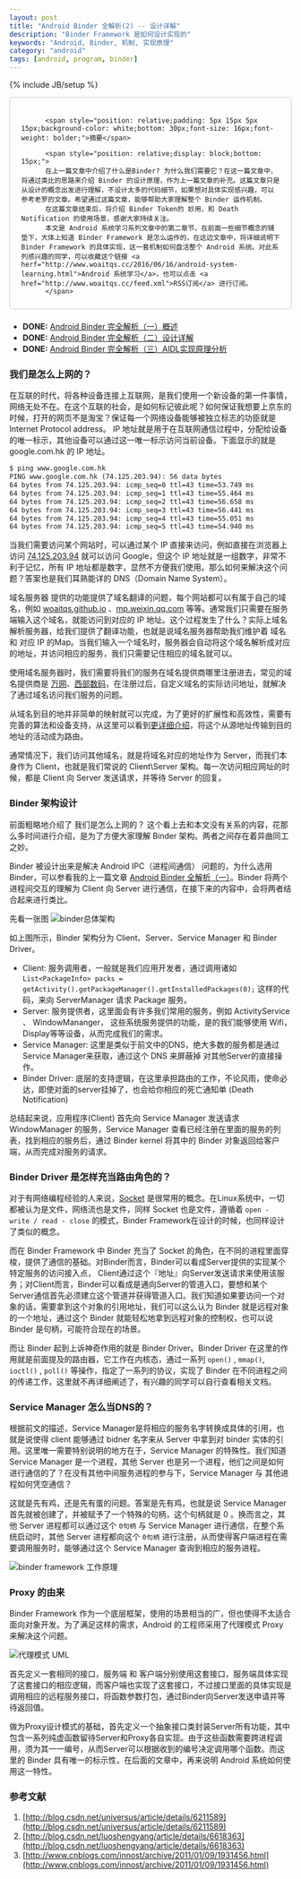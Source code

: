 ```yaml
---
layout: post
title: "Android Binder 全解析(2) -- 设计详解"
description: "Binder Framework 是如何设计实现的"
keywords: "Android, Binder, 机制, 实现原理"
category: "android"
tags: [android, program, binder]
---
```

{% include JB/setup %}

<div style="border:solid 1.5px #ccc;padding:20px 20px 10px 20px;margin-bottom: 20px;border-radius: 6px;">

          <span style="position: relative;padding: 5px 15px 5px 15px;background-color: white;bottom: 30px;font-size: 16px;font-weight: bolder;">摘要</span>

          <span style="position: relative;display: block;bottom: 15px;">
          在上一篇文章中介绍了什么是Binder? 为什么我们需要它？在这一篇文章中，将通过类比的思路来介绍 Binder 的设计原理，作为上一篇文章的补充。这篇文章只是从设计的概念出发进行理解，不设计太多的代码细节，如果想对具体实现感兴趣，可以参考老罗的文章。希望通过这篇文章，能够帮助大家理解整个 Binder 运作机制。
          在这篇文章结束后，将介绍 Binder Token的 妙用，和 Death Notification 的使用场景，感谢大家持续关注。
          本文是 Android 系统学习系列文章中的第二章节，在前面一些细节概念的铺垫下，大体上知道 Binder Framework 是怎么运作的，在这边文章中，将详细说明下 Binder Framework 的具体实现，这一套机制如何盘活整个 Android 系统。对此系列感兴趣的同学，可以收藏这个链接 <a herf="http://www.woaitqs.cc/2016/06/16/android-system-learning.html">Android 系统学习</a>，也可以点击 <a href="http://www.woaitqs.cc/feed.xml">RSS订阅</a> 进行订阅。
          </span>
</div>

- **DONE:** [Android Binder 完全解析（一）概述](http://www.woaitqs.cc/android/2016/05/23/android-binder.html)
- **DONE:** [Android Binder 完全解析（二）设计详解](http://www.woaitqs.cc/android/2016/05/26/android-binder-token.html)
- **DONE:** [Android Binder 完全解析（三）AIDL实现原理分析](http://www.woaitqs.cc/android/2016/05/30/android-binder-proxy-and-token.html)

<!--break-->

### 我们是怎么上网的？

在互联的时代，将各种设备连接上互联网，是我们使用一个新设备的第一件事情，网络无处不在。在这个互联的社会，是如何标记彼此呢？如何保证我想要上京东的时候，打开的网页不是淘宝？保证每一个网络设备能够被独立标志的功臣就是 Internet Protocol address。 IP 地址就是用于在互联网通信过程中，分配给设备的唯一标示，其他设备可以通过这一唯一标示访问当前设备。下面显示的就是 google.com.hk 的 IP 地址。

```xml
$ ping www.google.com.hk
PING www.google.com.hk (74.125.203.94): 56 data bytes
64 bytes from 74.125.203.94: icmp_seq=0 ttl=43 time=53.749 ms
64 bytes from 74.125.203.94: icmp_seq=1 ttl=43 time=55.464 ms
64 bytes from 74.125.203.94: icmp_seq=2 ttl=43 time=56.658 ms
64 bytes from 74.125.203.94: icmp_seq=3 ttl=43 time=56.441 ms
64 bytes from 74.125.203.94: icmp_seq=4 ttl=43 time=55.051 ms
64 bytes from 74.125.203.94: icmp_seq=5 ttl=43 time=54.940 ms
```

当我们需要访问某个网站时，可以通过某个 IP 直接来访问，例如直接在浏览器上访问 [74.125.203.94](74.125.203.94) 就可以访问 Google，但这个 IP 地址就是一组数字，非常不利于记忆，所有 IP 地址都是数字，显然不方便我们使用。那么如何来解决这个问题？答案也是我们耳熟能详的 DNS（Domain Name System）。

域名服务器 提供的功能提供了域名翻译的问题，每个网站都可以有属于自己的域名，例如 [woaitqs.github.io](woaitqs.github.io) 、[mp.weixin.qq.com](mp.weixin.qq.com) 等等。通常我们只需要在服务端输入这个域名，就能访问到对应的 IP 地址。这个过程发生了什么？实际上域名解析服务器，给我们提供了翻译功能，也就是说域名服务器帮助我们维护着 域名 和 对应 IP 的Map。当我们输入一个域名时，服务器会自动将这个域名解析成对应的地址，并访问相应的服务，我们只需要记住相应的域名就可以。

使用域名服务器时，我们需要将我们的服务在域名提供商哪里注册进去，常见的域名提供商是 [万网](wanwang.aliyun.com)、[西部数码](http://www.west.cn/)，在注册过后，自定义域名的实际访问地址，就解决了通过域名访问我们服务的问题。

从域名到目的地并非简单的映射就可以完成，为了更好的扩展性和高效性，需要有完善的算法和设备支持，从这里可以看到[更详细介绍](https://zh.wikipedia.org/wiki/%E8%B7%AF%E7%94%B1)，将这个从源地址传输到目的地址的活动成为路由。

通常情况下，我们访问其他域名，就是将域名对应的地址作为 Server，而我们本身作为 Client，也就是我们常说的 Client\Server 架构。每一次访问相应网址的时候，都是 Client 向 Server 发送请求，并等待 Server 的回复。

### Binder 架构设计

前面粗略地介绍了 我们是怎么上网的？ 这个看上去和本文没有关系的内容，花那么多时间进行介绍，是为了方便大家理解 Binder 架构。两者之间存在着异曲同工之妙。

Binder 被设计出来是解决 Android IPC（进程间通信） 问题的，为什么选用 Binder，可以参看我的上一篇文章 [Android Binder 全解析（一）](http://woaitqs.github.io/android/2016/05/23/android-binder)。Binder 将两个进程间交互的理解为 Client 向 Server 进行通信，在接下来的内容中，会将两者结合起来进行类比。

先看一张图
![binder总体架构](http://img.my.csdn.net/uploads/201211/28/1354093025_3702.png)

如上图所示，Binder 架构分为 Client、Server、Service Manager 和 Binder Driver。

- Client: 服务调用者，一般就是我们应用开发者，通过调用诸如`List<PackageInfo> packs = getActivity().getPackageManager().getInstalledPackages(0);` 这样的代码，来向 ServerManager 请求 Package 服务。
- Server: 服务提供者，这里面会有许多我们常用的服务，例如 ActivityService 、 WindowMananger， 这些系统服务提供的功能，是的我们能够使用 Wifi，Display等等设备，从而完成我们的需求。
- Service Manager: 这里是类似于前文中的DNS，绝大多数的服务都是通过 Service Manager来获取，通过这个 DNS 来屏蔽掉 对其他Server的直接操作。
- Binder Driver: 底层的支持逻辑，在这里承担路由的工作，不论风雨，使命必达，即使对面的server挂掉了，也会给你相应的死亡通知单 (Death Notification)

总结起来说，应用程序(Client) 首先向 Service Manager 发送请求 WindowManager 的服务，Service Manager 查看已经注册在里面的服务的列表，找到相应的服务后，通过 Binder kernel 将其中的 Binder 对象返回给客户端，从而完成对服务的请求。

### Binder Driver 是怎样充当路由角色的？

对于有网络编程经验的人来说，[Socket](http://www.cnblogs.com/skynet/archive/2010/12/12/1903949.html) 是很常用的概念。在Linux系统中，一切都被认为是文件，网络流也是文件，同样 Socket 也是文件，遵循着 `open - write / read - close` 的模式，Binder Framework在设计的时候，也同样设计了类似的概念。

而在 Binder Framework 中 Binder 充当了 Socket 的角色，在不同的进程里面穿梭，提供了通信的基础。对Binder而言，Binder可以看成Server提供的实现某个特定服务的访问接入点， Client通过这个『地址』向Server发送请求来使用该服务；对Client而言，Binder可以看成是通向Server的管道入口，要想和某个Server通信首先必须建立这个管道并获得管道入口。我们知道如果要访问一个对象的话，需要拿到这个对象的引用地址，我们可以这么认为 Binder 就是远程对象的一个地址，通过这个 Binder 就能轻松地拿到远程对象的控制权，也可以说 Binder 是句柄，可能符合现在的场景。

而让 Binder 起到上诉神奇作用的就是 Binder Driver。Binder Driver 在这里的作用就是前面提及的路由器，它工作在内核态，通过一系列 `open()` , `mmap()`, `ioctl()` , `poll()` 等操作，指定了一系列的协议，实现了 Binder 在不同进程之间的传递工作，这里就不再详细阐述了，有兴趣的同学可以自行查看相关文档。

### Service Manager 怎么当DNS的？

根据前文的描述，Service Manager是将相应的服务名字转换成具体的引用，也就是说使得 client 能够通过 bidner 名字来从 Server 中拿到对 binder 实体的引用。这里唯一需要特别说明的地方在于，Service Manager 的特殊性。我们知道 Service Manager 是一个进程，其他 Server 也是另一个进程，他们之间是如何进行通信的了？在没有其他中间服务进程的参与下，Service Manager 与 其他进程如何凭空通信？

这就是先有鸡，还是先有蛋的问题。答案是先有鸡，也就是说 Service Manager 首先就被创建了，并被赋予了一个特殊的句柄，这个句柄就是 0 。换而言之，其他 Server 进程都可以通过这个 `0句柄` 与 Service Manager 进行通信，在整个系统启动时，其他 Server 进程都向这个 `0句柄` 进行注册，从而使得客户端进程在需要调用服务时，能够通过这个 Service Manager 查询到相应的服务进程。

![binder framework 工作原理](http://i2.buimg.com/682809ca13f6a4b5.jpg)


### Proxy 的由来

Binder Framework 作为一个底层框架，使用的场景相当的广，但也使得不太适合面向对象开发。为了满足这样的需求，Android 的工程师采用了代理模式 Proxy 来解决这个问题。

![代理模式 UML](http://i4.buimg.com/678a70032c5d5a5b.png)

首先定义一套相同的接口，服务端 和 客户端分别使用这套接口，服务端具体实现了这套接口的相应逻辑，而客户端也实现了这套接口，不过接口里面的具体实现是调用相应的远程服务接口，将函数参数打包，通过Binder向Server发送申请并等待返回值。

做为Proxy设计模式的基础，首先定义一个抽象接口类封装Server所有功能，其中包含一系列纯虚函数留待Server和Proxy各自实现。由于这些函数需要跨进程调用，须为其一一编号，从而Server可以根据收到的编号决定调用哪个函数。而这里的 Binder 具有唯一的标示性，在后面的文章中，再来说明 Android 系统如何使用这一特性。


### 参考文献

1. [http://blog.csdn.net/universus/article/details/6211589](http://blog.csdn.net/universus/article/details/6211589)
2. [http://blog.csdn.net/luoshengyang/article/details/6618363](http://blog.csdn.net/luoshengyang/article/details/6618363)
3. [http://www.cnblogs.com/innost/archive/2011/01/09/1931456.html](http://www.cnblogs.com/innost/archive/2011/01/09/1931456.html)
